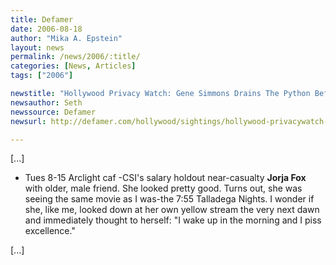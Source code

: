 ```yaml
---
title: Defamer
date: 2006-08-18
author: "Mika A. Epstein"
layout: news
permalink: /news/2006/:title/
categories: [News, Articles]
tags: ["2006"]

newstitle: "Hollywood Privacy Watch: Gene Simmons Drains The Python Before Midnight 'Snakes' Screening  "
newsauthor: Seth
newssource: Defamer
newsurl: http://defamer.com/hollywood/sightings/hollywood-privacywatch-gene-simmons-drains-the-python-before-midnight-snakes-screening-195292.php

---
```


[...]

* Tues 8-15 Arclight caf -CSI's salary holdout near-casualty **Jorja Fox** with older, male friend. She looked pretty good. Turns out, she was seeing the same movie as I was-the 7:55 Talladega Nights. I wonder if she, like me, looked down at her own yellow stream the very next dawn and immediately thought to herself: "I wake up in the morning and I piss excellence."

[...]
